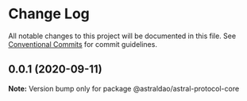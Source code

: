 # Change Log

All notable changes to this project will be documented in this file.
See [Conventional Commits](https://conventionalcommits.org) for commit guidelines.

## 0.0.1 (2020-09-11)

**Note:** Version bump only for package @astraldao/astral-protocol-core
